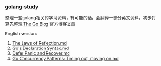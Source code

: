 ### golang-study
整理一些golang相关的学习资料，有可能的话，会翻译一部分英文资料，初步打算先整理 [The Go Blog](http://blog.golang.org/) 官方博客文章

English version:  
1. [The Laws of Reflection.md](https://github.com/derlio/golang-study/blob/master/en/The%20Laws%20of%20Reflection.md)  
2. [Go's Declaration Syntax.md](https://github.com/derlio/golang-study/blob/master/en/Go's%20Declaration%20Syntax.md)  
3. [Defer Panic and Recover.md](https://github.com/derlio/golang-study/blob/master/en/Defer%20Panic%20and%20Recover.md)  
4. [Go Concurrency Patterns: Timing out, moving on.md](https://github.com/derlio/golang-study/blob/master/en/Go%20Concurrency%20Patterns:%20Timing%20out%2C%20moving%20on.md)
